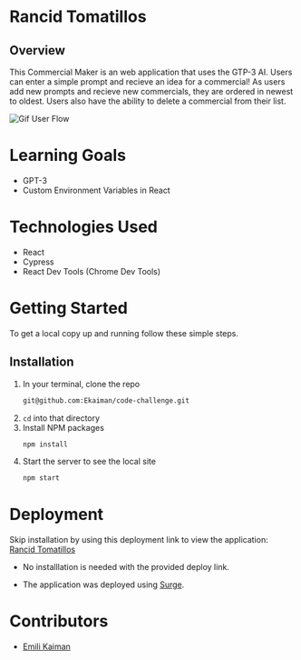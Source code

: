 # Rancid Tomatillos

## Overview
This Commercial Maker is an web application that uses the GTP-3 AI. Users can enter a simple prompt and recieve an idea for a commercial! As users add new prompts and recieve new commercials, they are ordered in newest to oldest. Users also have the ability to delete a commercial from their list. 

![Gif User Flow](https://media.giphy.com/media/zuROSTRMRJGI0mXD9r/giphy.gif)


# Learning Goals
- GPT-3
- Custom Environment Variables in React
# Technologies Used 
- React
- Cypress
- React Dev Tools (Chrome Dev Tools)

# Getting Started
To get a local copy up and running follow these simple steps.

## Installation

1. In your terminal, clone the repo
   ```sh
   git@github.com:Ekaiman/code-challenge.git
   ```
2. `cd` into that directory
3. Install NPM packages
   ```sh
   npm install
   ```
4. Start the server to see the local site
   ```sh
   npm start
   ``` 
 
# Deployment
Skip installation by using this deployment link to view the application: [Rancid Tomatillos](https://gaping-hammer.surge.sh)

- No installlation is needed  with the provided deploy link.

- The application was deployed using [Surge](https://surge.sh/).

# Contributors
- [Emili Kaiman](https://github.com/Ekaiman)
